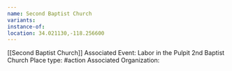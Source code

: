 ```yaml
---
name: Second Baptist Church
variants: 
instance-of: 
location: 34.021130,-118.256600
---
```

[[Second Baptist Church]]
Associated Event: Labor in the Pulpit 2nd Baptist Church
Place type: #action
Associated Organization: 

